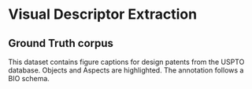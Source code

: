 
Visual Descriptor Extraction
======


Ground Truth corpus
------------
This dataset contains figure captions for design patents from the USPTO database. Objects and Aspects are highlighted. The annotation follows a BIO schema. <br> 



